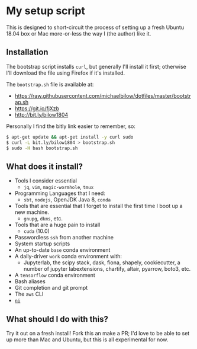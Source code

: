 # My setup script

This is designed to short-circuit the process of setting up a 
fresh Ubuntu 18.04 box or Mac more-or-less the way I (the author) like it.

## Installation

The bootstrap script installs `curl`, but generally I'll install it first;
otherwise I'll download the file using Firefox if it's installed.

The `bootstrap.sh` file is available at:
- https://raw.githubusercontent.com/michaelbilow/dotfiles/master/bootstrap.sh
- https://git.io/fjXzb
- http://bit.ly/bilow1804

Personally I find the bitly link easier to remember, so:

```bash
$ apt-get update && apt-get install -y curl sudo
$ curl -L bit.ly/bilow1804 > bootstrap.sh
$ sudo -H bash bootstrap.sh
```

## What does it install?


- Tools I consider essential
  - `jq`, `vim`, `magic-wormhole`, `tmux`
- Programming Languages that I need:
  -  `sbt`, `nodejs`, OpenJDK Java 8, `conda`
- Tools that are essential that I forget to install the first time I boot up a new machine.
  - `gnupg`, `dkms`, etc.
- Tools that are a huge pain to install
  - `cuda` (10.0)
- Passwordless `ssh` from another machine
- System startup scripts
- An up-to-date `base` conda environment
- A daily-driver `work` conda environment with:
  - Jupyterlab, the scipy stack, dask, fiona, shapely, cookiecutter, a number of jupyter labextensions, chartify, altair, pyarrow, boto3, etc.
- A `tensorflow` conda environment
- Bash aliases
- Git completion and git prompt
- The `aws` CLI
- [`ni`](https://github.com/spencertipping/ni)

## What should I do with this?

Try it out on a fresh install! Fork this an make a PR; I'd love to be able 
to set up more than Mac and Ubuntu, but this is all experimental for now.
